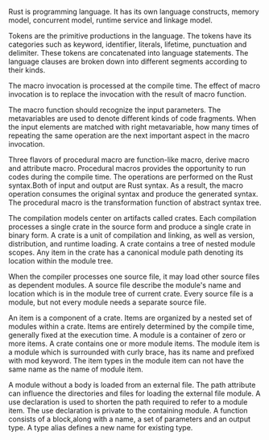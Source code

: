 Rust is programming language. It has its own language constructs, memory model, concurrent model, runtime service and linkage model. 

Tokens are the primitive productions in the language. The tokens have its categories such as keyword, identifier, literals, lifetime, punctuation and delimiter. These tokens are concatenated into language statements. The language clauses are broken down into different segments according to their kinds.

The macro invocation is processed at the compile time. The effect of macro invocation is to replace the invocation with the result of macro function.

The macro function should recognize the input parameters. The metavariables are used to denote different kinds of code fragments. When the input elements are matched with right metavariable, how many times of repeating the same operation are the next important aspect in the macro invocation.

Three flavors of procedural macro are function-like macro, derive macro and attribute macro. Procedural macros provides the opportunity to run codes during the compile time. The operations are performed on the Rust syntax.Both of input and output are Rust syntax. As a result, the macro operation consumes the original syntax and produce the generated syntax. The procedural macro is the transformation function of abstract syntax tree.

The compilation models center on artifacts called crates. Each compilation processes a single crate in the source form and produce a single crate in binary form. A crate is a unit of compilation and linking, as well as version, distribution, and runtime loading. A crate contains a tree of nested module scopes. Any item in the crate has a canonical module path denoting its location within the module tree. 

When the compiler processes one source file, it may load other source files as dependent modules. A source file describe the module's name and location which is in the module tree of current crate. Every source file is a module, but not every module needs a separate source file.

An item is a component of a crate. Items are organized by a nested set of modules within a crate. Items are entirely determined by the compile time, generally fixed at the execution time. A module is a container of zero or more items. A crate contains one or more module items. The module item is a module which is surrounded with curly brace, has its name and prefixed with mod keyword. The item types in the module item can not have the same name as the name of module item. 

A module without a body is loaded from an external file. The path attribute can influence the directories and files for loading the external file module. A use declaration is used to shorten the path required to refer to a module item. The use declaration is private to the containing module. A function consists of a block,along with a name, a set of parameters and an output type. A type alias defines a new name for existing type. 


